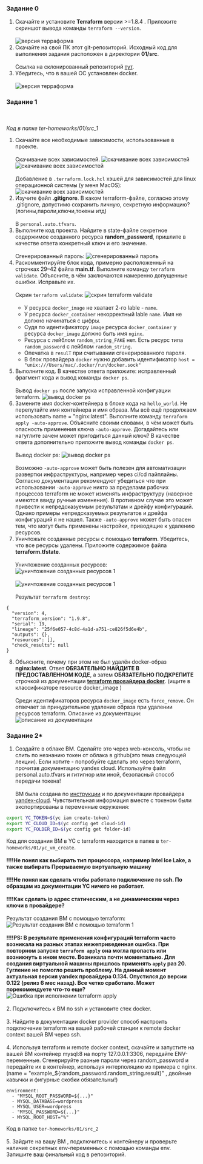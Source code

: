 ### Задание 0
1. Скачайте и установите **Terraform** версии >=1.8.4 . Приложите скриншот вывода команды ```terraform --version```.
<br><br>
![версия терраформа](./pic/0_1_1.png)
2. Скачайте на свой ПК этот git-репозиторий. Исходный код для выполнения задания расположен в директории **01/src**.
<br><br>
Ссылка на склонированный репозиторий [тут](https://github.com/VikhlyantsevA/ter-homeworks).
3. Убедитесь, что в вашей ОС установлен docker.
<br><br>
![версия терраформа](./pic/0_3_1.png)


### Задание 1
<br><br>
*Код в папке ter-homeworks/01/src_1*

1. Скачайте все необходимые зависимости, использованные в проекте. 
<br><br>
Скачивание всех зависимостей.
![скачивание всех зависимостей](./pic/1_1_1.png)
![скачивание всех зависимостей](./pic/1_1_2.png)
<br><br>
Добавление в `.terraform.lock.hcl` хэшей для зависимостей для linux операционной системы (у меня MacOS):
![скачивание всех зависимостей](./pic/1_1_3.png)
2. Изучите файл **.gitignore**. В каком terraform-файле, согласно этому .gitignore, допустимо сохранить личную, секретную информацию?(логины,пароли,ключи,токены итд)
<br><br>
В `personal.auto.tfvars`.
3. Выполните код проекта. Найдите  в state-файле секретное содержимое созданного ресурса **random_password**, пришлите в качестве ответа конкретный ключ и его значение.
<br><br>
Сгенерированный пароль:
![сгенерированный пароль](./pic/1_3_1.png)
4. Раскомментируйте блок кода, примерно расположенный на строчках 29–42 файла **main.tf**. Выполните команду ```terraform validate```. Объясните, в чём заключаются намеренно допущенные ошибки. Исправьте их.
<br><br>
Скрин `terraform validate`:
![скрин terraform validate](./pic/1_4_1.png)
<br><br>
   - У ресурса `docker_image` не хватает 2-го lable - `name`.
   - У ресурса `docker_container` некорректный lable `name`. Имя не должно начинаться с цифры.
   - Судя по идентификатору `image` ресурса `docker_container` у ресурса `docker_image` должно быть имя `nginx`.
   - Ресурса с лейблом `random_string_FAKE` нет. Есть ресурс типа `random_password` с лейблом `random_string`.
   - Опечатка в `resulT` при считывании сгенерированного пароля.
   - В блок провайдера `docker` нужно добавить идентификатор `host = "unix:///Users/mac/.docker/run/docker.sock"`
5. Выполните код. В качестве ответа приложите: исправленный фрагмент кода и вывод команды ```docker ps```.
<br><br>
Вывод `docker ps` после запуска исправленной конфигуации terraform.
![вывод docker ps](./pic/1_5_1.png)
6. Замените имя docker-контейнера в блоке кода на ```hello_world```. Не перепутайте имя контейнера и имя образа. Мы всё ещё продолжаем использовать name = "nginx:latest". Выполните команду ```terraform apply -auto-approve```.
Объясните своими словами, в чём может быть опасность применения ключа  ```-auto-approve```. Догадайтесь или нагуглите зачем может пригодиться данный ключ? В качестве ответа дополнительно приложите вывод команды ```docker ps```.
<br><br>
Вывод docker ps:
![вывод docker ps](./pic/1_6_1.png)
<br><br>
Возможно `-auto-approve` может быть полезен для автоматизации развертки инфраструктуры, например через ci/cd пайплайны. 
Согласно документации рекомендуют убедиться что при использовании `-auto-approve` никто за пределами рабочих процессов terraform не может изменять инфраструктуру (наверное имеются ввиду ручные изменения). В противном случае это может привести к непредсказуемым результатам и дрейфу конфигураций. Однако примеры непредсказуемых результатов и дрейфа конфигураций я не нашел. 
Также `-auto-approve` может быть опасен тем, что могут быть применены настройки, приводящие к удалению ресурсов.
7. Уничтожьте созданные ресурсы с помощью **terraform**. Убедитесь, что все ресурсы удалены. Приложите содержимое файла **terraform.tfstate**. 
<br><br>
Уничтожение созданных ресурсов:
![уничтожение созданных ресурсов 1](./pic/1_7_1.png)
<br><br>
![уничтожение созданных ресурсов 1](./pic/1_7_2.png)
<br><br>
Результат `terraform destroy`:
```
{
  "version": 4,
  "terraform_version": "1.9.8",
  "serial": 19,
  "lineage": "25f6e057-4c8d-4a1d-a751-ce826f5d6e4b",
  "outputs": {},
  "resources": [],
  "check_results": null
}
```
8. Объясните, почему при этом не был удалён docker-образ **nginx:latest**. Ответ **ОБЯЗАТЕЛЬНО НАЙДИТЕ В ПРЕДОСТАВЛЕННОМ КОДЕ**, а затем **ОБЯЗАТЕЛЬНО ПОДКРЕПИТЕ** строчкой из документации [**terraform провайдера docker**](https://docs.comcloud.xyz/providers/kreuzwerker/docker/latest/docs).  (ищите в классификаторе resource docker_image )
<br><br>
Среди идентификаторов ресурса `docker_image` есть `force_remove`. Он отвечает за принудительное удаление образа при удалении ресурсов terraform.
Описание из документации:
![описание из документации](./pic/1_8_1.png)


### Задание 2*
1. Создайте в облаке ВМ. Сделайте это через web-консоль, чтобы не слить по незнанию токен от облака в github(это тема следующей лекции). Если хотите - попробуйте сделать это через terraform, прочитав документацию yandex cloud. Используйте файл personal.auto.tfvars и гитигнор или иной, безопасный способ передачи токена!
<br><br>
ВМ была создана по [инструкции](https://yandex.cloud/en/docs/tutorials/infrastructure-management/terraform-quickstart?utm_referrer=about%3Ablank) и по документации провайдера [yandex-cloud](https://registry.terraform.io/providers/yandex-cloud/yandex/latest/docs/resources/compute_instance).
Чувствительная информация вместе с токеном были экспортированы в переменные окружения:
```bash
export YC_TOKEN=$(yc iam create-token)
export YC_CLOUD_ID=$(yc config get cloud-id)
export YC_FOLDER_ID=$(yc config get folder-id)
```
Код для создания ВМ в YC с terraform находится в папке в `ter-homeworks/01/yc_vm_create`.
<br><br>
**!!!!Не понял как выбирать тип процессора, например Intel Ice Lake, а также выбирать Прерываемую виртуальную машину**
<br><br>
**!!!!Не понял как сделать чтобы работало подключение по ssh. По образцам из документации YC ничего не работает.**
<br><br>
**!!!!Как сделать ip адрес статическим, а не динамическим через ключи в провайдере?**
<br><br>
Результат создания ВМ с помощью terraform:
![Результат создания ВМ с помощью terraform 1](./pic/2_1_1.png)
<br><br>
**!!!!PS: В результате применения конфигураций terraform часто возникала на разных этапах нижеприведенная ошибка. При повторном запуске `terraform apply` она могла пропасть или возникнуть в ином месте. Возникала почти моментально. Для создания виртуальной машины пришлось применять `apply` раз 20. Гугление не помогло решить проблему. На данный момент актуальная версия yandex провайдера 0.134. Опустился до версии 0.122 (релиз 6 мес назад). Все четко сработало. Может порекомендуете что-то еще?**
![Ошибка при исполнении terraform apply](./pic/2_1_2.png)
<br><br>
2. Подключитесь к ВМ по ssh и установите стек docker.
<br><br>
3. Найдите в документации docker provider способ настроить подключение terraform на вашей рабочей станции к remote docker context вашей ВМ через ssh.
<br><br>
4. Используя terraform и remote docker context, скачайте и запустите на вашей ВМ контейнер mysql:8 на порту 127.0.0.1:3306, передайте ENV-переменные. Сгенерируйте разные пароли через random_password и передайте их в контейнер, используя интерполяцию из примера с nginx.(name = "example_${random_password.random_string.result}" , двойные кавычки и фигурные скобки обязательны!)
 ```
environment:
   - "MYSQL_ROOT_PASSWORD=${...}"
   - MYSQL_DATABASE=wordpress
   - MYSQL_USER=wordpress
   - "MYSQL_PASSWORD=${...}"
   - MYSQL_ROOT_HOST="%"
```
Код в папке `ter-homeworks/01/src_2`
<br><br>
5. Зайдите на вашу ВМ , подключитесь к контейнеру и проверьте наличие секретных env-переменных с помощью команды env. Запишите ваш финальный код в репозиторий.
